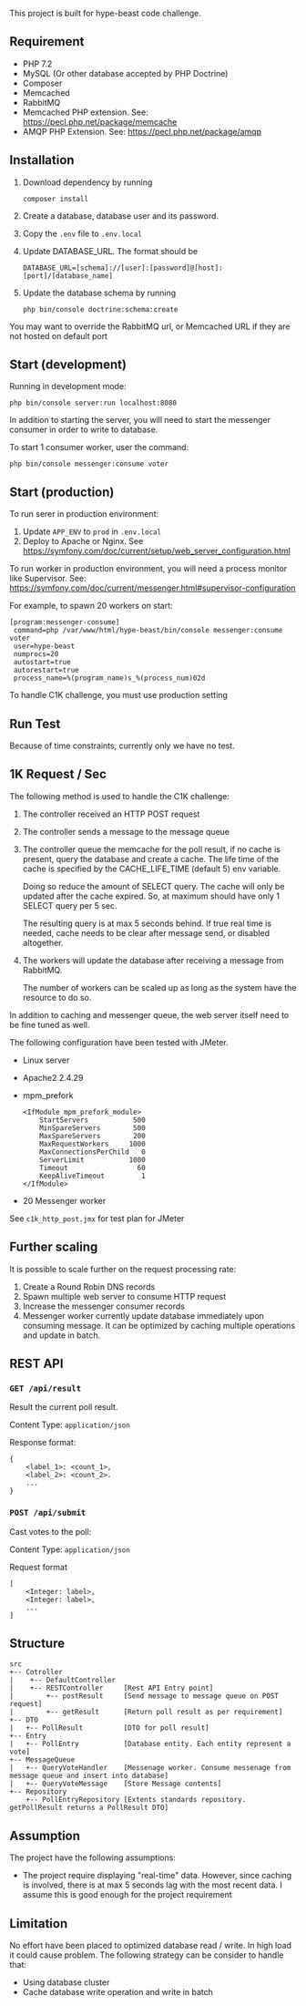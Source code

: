 This project is built for hype-beast code challenge.

## Requirement

- PHP 7.2
- MySQL (Or other database accepted by PHP Doctrine)
- Composer
- Memcached
- RabbitMQ
- Memcached PHP extension. See: https://pecl.php.net/package/memcache
- AMQP PHP Extension. See: https://pecl.php.net/package/amqp

## Installation
1. Download dependency by running

    `composer install`
   
2. Create a database, database user and its password.
3. Copy the `.env` file to `.env.local`
4. Update DATABASE_URL. The format should be 

   `DATABASE_URL=[schema]://[user]:[password]@[host]:[port]/[database_name]`
   
5. Update the database schema by running 

    `php bin/console doctrine:schema:create`

You may want to override the RabbitMQ url, or Memcached URL if they are not hosted on default port

## Start (development)

Running in development mode: 

`php bin/console server:run localhost:8080`

In addition to starting the server, you will need to start the messenger consumer in order to write to database.

To start 1 consumer worker, user the command: 

`php bin/console messenger:consume voter` 

## Start (production)

To run serer in production environment:
1. Update `APP_ENV` to `prod` in `.env.local`
2. Deploy to Apache or Nginx. See https://symfony.com/doc/current/setup/web_server_configuration.html 

To run worker in production environment, you will need a process monitor like Supervisor. See: https://symfony.com/doc/current/messenger.html#supervisor-configuration

For example, to spawn 20 workers on start:

    [program:messenger-consume]
     command=php /var/www/html/hype-beast/bin/console messenger:consume voter
     user=hype-beast
     numprocs=20
     autostart=true
     autorestart=true
     process_name=%(program_name)s_%(process_num)02d
     
To handle C1K challenge, you must use production setting

## Run Test

Because of time constraints, currently only we have no test.

## 1K Request / Sec

The following method is used to handle the C1K challenge:

1. The controller received an HTTP POST request
2. The controller sends a message to the message queue
3. The controller queue the memcache for the poll result, if no cache is present, query the database and create a cache. The life time of the cache is specified by the CACHE_LIFE_TIME (default 5) env variable.
   
   Doing so reduce the amount of SELECT query. The cache will only be updated after the cache expired. So, at maximum should have only 1 SELECT query per 5 sec.
 
   The resulting query is at max 5 seconds behind. If true real time is needed, cache needs to be clear after message send, or disabled altogether. 
   
4. The workers will update the database after receiving a message from RabbitMQ.

   The number of workers can be scaled up as long as the system have the resource to do so.
   
In addition to caching and messenger queue, the web server itself need to be fine tuned as well.

The following configuration have been tested with JMeter.

- Linux server
- Apache2 2.4.29
- mpm_prefork
        
      <IfModule mpm_prefork_module>
          StartServers           500
          MinSpareServers        500
          MaxSpareServers        200
          MaxRequestWorkers     1000
          MaxConnectionsPerChild   0
          ServerLimit           1000
          Timeout                 60
          KeepAliveTimeout         1
      </IfModule>
      
- 20 Messenger worker

See `c1k_http_post.jmx` for test plan for JMeter

## Further scaling

It is possible to scale further on the request processing rate:

1. Create a Round Robin DNS records
2. Spawn multiple web server to consume HTTP request
3. Increase the messenger consumer records  
4. Messenger worker currently update database immediately upon consuming message. It can be optimized by caching multiple operations and update in batch.

## REST API

### `GET /api/result`
Result the current poll result.

Content Type: `application/json`

Response format:

    {
        <label_1>: <count_1>,
        <label_2>: <count_2>.
        ...
    }
    
### `POST /api/submit`
Cast votes to the poll:

Content Type: `application/json`

Request format

    [
        <Integer: label>,
        <Integer: label>,
        ...
    ]

## Structure

    
    src
    +-- Cotroller
    |    +-- DefaultController
    |    +-- RESTController     [Rest API Entry point]
    |        +-- postResult     [Send message to message queue on POST request]
    |        +-- getResult      [Return poll result as per requirement]
    +-- DTO
    |   +-- PollResult          [DTO for poll result]
    +-- Entry
    |   +-- PollEntry           [Database entity. Each entity represent a vote]
    +-- MessageQueue
    |   +-- QueryVoteHandler    [Messenage worker. Consume messenage from message queue and insert into database]
    |   +-- QueryVoteMessage    [Store Message contents]
    +-- Repository
        +-- PollEntryRepository [Extents standards repository. getPollResult returns a PollResult DTO]
        
## Assumption

The project have the following assumptions:

- The project require displaying "real-time" data. However, since caching is involved, there is at max 5 seconds lag with the most recent data. I assume this is good enough for the project requirement

## Limitation

No effort have been placed to optimized database read / write. In high load it could cause problem. The following strategy can be consider to handle that:

- Using database cluster
- Cache database write operation and write in batch